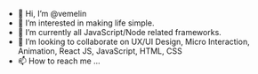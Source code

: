 - 👋 Hi, I’m @vemelin
- 👀 I’m interested in making life simple.
- 🌱 I’m currently all JavaScript/Node related frameworks.
- 💞️ I’m looking to collaborate on UX/UI Design, Micro Interaction, Animation, React JS, JavaScript, HTML, CSS
- 📫 How to reach me ...

<!---
vemelin/vemelin is a ✨ special ✨ repository because its `README.md` (this file) appears on your GitHub profile.
You can click the Preview link to take a look at your changes.
--->
